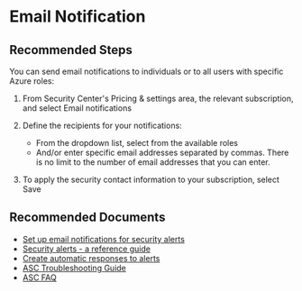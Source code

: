 <properties
  pagetitle="Email Notification&#xD;"
  description="Email Notification"
  ms.author="kawilson,elsagie"
  selfhelptype="Generic"
  supporttopicids="32788554"
  resourcetags=""
  productpesids="15947"
  cloudenvironments="public,fairfax,usnat,ussec"
  articleid="76a61caf-72f4-4686-8696-208b33a7c265"
  ownershipid="Azure_Security_Security_Center" />
# Email Notification

## **Recommended Steps**

You can send email notifications to individuals or to all users with specific Azure roles:

1. From Security Center's Pricing & settings area, the relevant subscription, and select Email notifications
2. Define the recipients for your notifications:

    - From the dropdown list, select from the available roles
    - And/or enter specific email addresses separated by commas. There is no limit to the number of email addresses that you can enter.

3. To apply the security contact information to your subscription, select Save

## **Recommended Documents**

- [Set up email notifications for security alerts](https://docs.microsoft.com/azure/security-center/security-center-provide-security-contact-details)
- [Security alerts - a reference guide](https://docs.microsoft.com/azure/security-center/alerts-reference)
- [Create automatic responses to alerts](https://docs.microsoft.com/azure/security-center/workflow-automation)
- [ASC Troubleshooting Guide](https://docs.microsoft.com/azure/security-center/security-center-troubleshooting-guide)
- [ASC FAQ](https://docs.microsoft.com/azure/security-center/security-center-faq)
